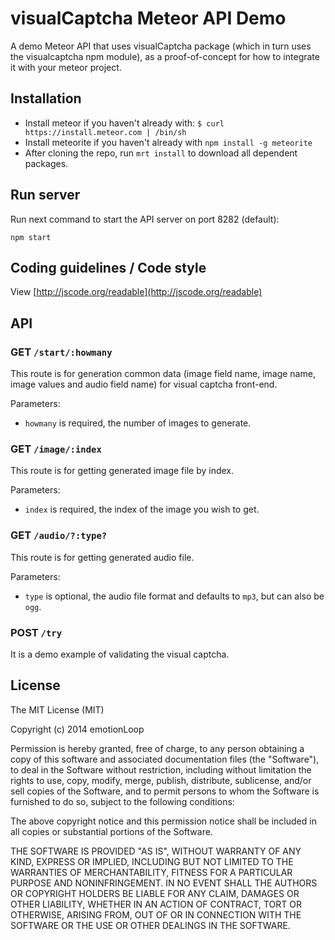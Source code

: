 # visualCaptcha Meteor API Demo

A demo Meteor API that uses visualCaptcha package (which in turn uses the visualcaptcha npm module), as a proof-of-concept for how to integrate it with your meteor project.


## Installation

+ Install meteor if you haven't already with: `$ curl https://install.meteor.com | /bin/sh`
+ Install meteorite if you haven't already with `npm install -g meteorite`
+ After cloning the repo, run `mrt install` to download all dependent packages.


## Run server

Run next command to start the API server on port 8282 (default):

```
npm start
```


## Coding guidelines / Code style

View [http://jscode.org/readable](http://jscode.org/readable)



## API

### GET `/start/:howmany`

This route is for generation common data (image field name, image name, image values and audio field name) for visual captcha front-end.

Parameters:

- `howmany` is required, the number of images to generate.

### GET `/image/:index`

This route is for getting generated image file by index. 

Parameters:

- `index` is required, the index of the image you wish to get.

### GET `/audio/?:type?`

This route is for getting generated audio file.

Parameters:

- `type` is optional, the audio file format and defaults to `mp3`, but can also be `ogg`.

### POST `/try` 

It is a demo example of validating the visual captcha.


## License

The MIT License (MIT)

Copyright (c) 2014 emotionLoop

Permission is hereby granted, free of charge, to any person obtaining a copy of
this software and associated documentation files (the "Software"), to deal in
the Software without restriction, including without limitation the rights to
use, copy, modify, merge, publish, distribute, sublicense, and/or sell copies of
the Software, and to permit persons to whom the Software is furnished to do so,
subject to the following conditions:

The above copyright notice and this permission notice shall be included in all
copies or substantial portions of the Software.

THE SOFTWARE IS PROVIDED "AS IS", WITHOUT WARRANTY OF ANY KIND, EXPRESS OR
IMPLIED, INCLUDING BUT NOT LIMITED TO THE WARRANTIES OF MERCHANTABILITY, FITNESS
FOR A PARTICULAR PURPOSE AND NONINFRINGEMENT. IN NO EVENT SHALL THE AUTHORS OR
COPYRIGHT HOLDERS BE LIABLE FOR ANY CLAIM, DAMAGES OR OTHER LIABILITY, WHETHER
IN AN ACTION OF CONTRACT, TORT OR OTHERWISE, ARISING FROM, OUT OF OR IN
CONNECTION WITH THE SOFTWARE OR THE USE OR OTHER DEALINGS IN THE SOFTWARE.
